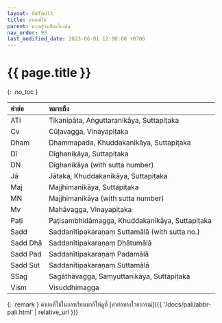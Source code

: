 ```yaml
---
layout: default
title: คำย่อที่ใช้
parent: ความรู้จำเป็นเบื้องต้น
nav_order: 95
last_modified_date: 2023-06-01 12:00:00 +0700
---
```


# {{ page.title  }}
{: .no_toc }

| คำย่อ | หมายถึง |
|:---|:---|
| ATi | Tikanipāta, Aṅguttaranikāya, Suttapiṭaka |
| Cv | Cūḷavagga, Vinayapiṭaka |
| Dham | Dhammapada, Khuddakanikāya, Suttapiṭaka |
| Dī | Dīghanikāya, Suttapiṭaka |
| DN | Dīghanikāya (with sutta number) |
| Jā | Jātaka, Khuddakanikāya, Suttapiṭaka |
| Maj |  Majjhimanikāya, Suttapiṭaka |
| MN | Majjhimanikāya (with sutta number) |
| Mv | Mahāvagga, Vinayapiṭaka |
| Paṭi | Paṭisambhidāmagga, Khuddakanikāya, Suttapiṭaka |
| Sadd | Saddanītipakaraṇaṃ Suttamālā (with sutta no.) |
| Sadd Dhā | Saddanītipakaraṇaṃ Dhātumālā |
| Sadd Pad | Saddanītipakaraṇaṃ Padamālā |
| Sadd Sut | Saddanītipakaraṇaṃ Suttamālā |
| SSag | Sagāthāvagga, Saṃyuttanikāya, Suttapiṭaka |
| Vism | Visuddhimagga |

{: .remark }
คำย่อที่ใช้ในการเรียนบาลีให้ดูที่ [คำย่อทางไวยากรณ์]({{ '/docs/pali/abbr-pali.html' | relative_url }})

